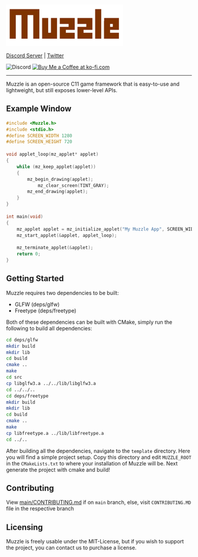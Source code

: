 ![Muzzle Logo](https://github.com/PikoStudios/Muzzle/blob/main/.github/assests/muzzle.png?raw=true)



[Discord Server](https://discord.gg/Rw2FdYw5dK) | [Twitter](https://twitter.com/piko_studios)

![Discord](https://img.shields.io/discord/784899614410670090?color=%23AAA62C&label=PikoStudios%20Discord%20Server&style=flat-square)
<a href='https://ko-fi.com/E1E6MX8G1' target='_blank'><img height='36' style='border:0px;height:18px;' src='https://storage.ko-fi.com/cdn/kofi1.png?v=6' border='0' alt='Buy Me a Coffee at ko-fi.com' /></a>
***
Muzzle is an open-source C11 game framework that is easy-to-use and lightweight, but still exposes lower-level APIs.

## Example Window
```c
#include <Muzzle.h>
#include <stdio.h>
#define SCREEN_WIDTH 1280
#define SCREEN_HEIGHT 720

void applet_loop(mz_applet* applet)
{
    while (mz_keep_applet(applet))
    {
        mz_begin_drawing(applet);
            mz_clear_screen(TINT_GRAY);
        mz_end_drawing(applet);
    }
}

int main(void)
{
    mz_applet applet = mz_initialize_applet("My Muzzle App", SCREEN_WIDTH, SCREEN_HEIGHT, APPLET_FLAG_RESIZBALE | APPLET_FLAG_VSYNC | APPLET_FLAG_TRACK_DELTA_TIME);
    mz_start_applet(&applet, applet_loop);

    mz_terminate_applet(&applet);
    return 0;
}
```

## Getting Started
Muzzle requires two dependencies to be built:
 - GLFW (deps/glfw)
 - Freetype (deps/freetype)


Both of these dependencies can be built with CMake, simply run the following to build all dependencies:
```bash
cd deps/glfw
mkdir build
mkdir lib
cd build
cmake ..
make
cd src
cp libglfw3.a ../../lib/libglfw3.a
cd ../../..
cd deps/freetype
mkdir build
mkdir lib
cd build
cmake ..
make
cp libfreetype.a ../lib/libfreetype.a
cd ../..
```

After building all the dependencies, navigate to the `template` directory. Here you will find a simple project setup. Copy this directory and edit `MUZZLE_ROOT` in the `CMakeLists.txt` to where your installation of Muzzle will be. Next generate the project with cmake and build!

## Contributing
View [main/CONTRIBUTING.md](https://github.com/PikoStudios/Muzzle/blob/main/CONTRIBUTING.md) if on `main` branch, else, visit `CONTRIBUTING.MD` file in the respective branch

## Licensing
Muzzle is freely usable under the MIT-License, but if you wish to support the project, you can contact us to purchase a license.

